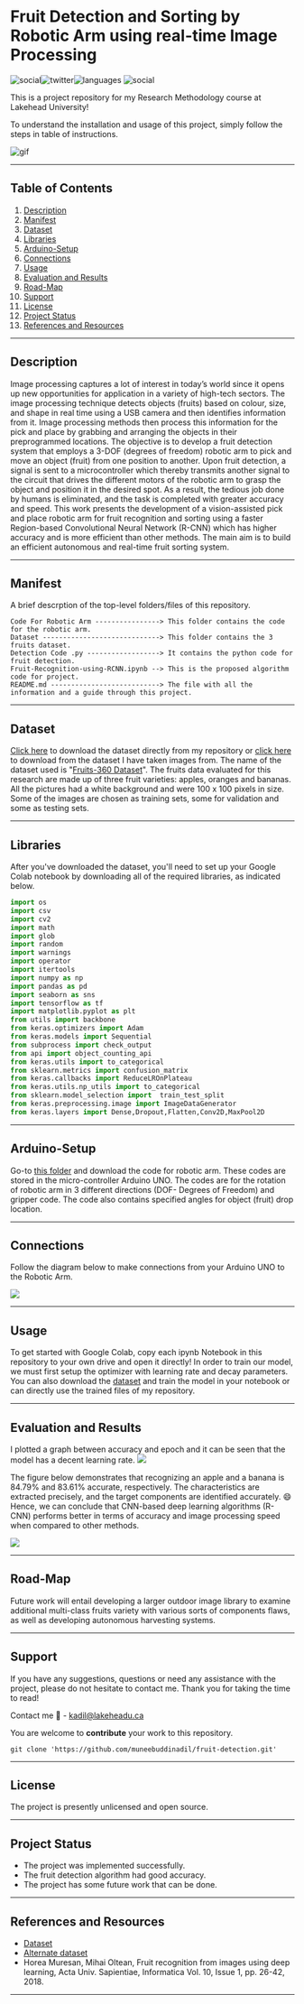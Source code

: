# Fruit Detection and Sorting by Robotic Arm using real-time Image Processing

![social](https://img.shields.io/github/followers/muneebuddinadil?style=social)![twitter](https://img.shields.io/twitter/follow/muneebuddinadil?style=social)![languages](https://img.shields.io/github/languages/count/muneebuddinadil/fruit-detection) ![social](https://img.shields.io/github/repo-size/muneebuddinadil/fruit-detection)  


This is a project repository for my Research Methodology course at Lakehead University!

To understand the installation and usage of this project, simply follow the steps in table of instructions.

![gif](https://camo.githubusercontent.com/a3b09625589bce26e15aa78230cc676e042780d9d49e00a2469b2d92d7ea4903/68747470733a2f2f626c6f672e726f626f666c6f772e61692f636f6e74656e742f696d616765732f323032302f30342f66727569742d63726f707065642e736d616c6c2d312e676966)

***

## Table of Contents

1. [Description](#Description)
2. [Manifest](#Manifest)
3. [Dataset](#Dataset)
4. [Libraries](#Libraries)
5. [Arduino-Setup](#Arduino-Setup)
6. [Connections](#Connections)
7. [Usage](#Usage)
8. [Evaluation and Results](#Evaluation-and-Results)
9. [Road-Map](#Road-Map)
10. [Support](#Support)
11. [License](#License)
12. [Project Status](#Project-Status)
13. [References and Resources](#References-and-Resources)
***

## Description

Image processing captures a lot of interest in today’s world since it opens up new opportunities for application in a variety of high-tech sectors. The image processing technique detects objects (fruits) based on colour, size, and shape in real time using a USB camera and then identifies information from it. Image processing methods then process this information for the pick and place by grabbing and arranging the objects in their preprogrammed locations. The objective is to develop a fruit detection system that employs a 3-DOF (degrees of freedom) robotic arm to pick and move an object (fruit) from one position to another. Upon fruit detection, a signal is sent to a microcontroller which thereby transmits another signal to the circuit that drives the different motors of the robotic arm to grasp the object and position it in the desired spot. As a result, the tedious job done by humans is eliminated, and the task is completed with greater accuracy and speed. This work presents the development of a vision-assisted pick and place robotic arm for fruit recognition and sorting using a faster Region-based Convolutional Neural Network (R-CNN) which has higher accuracy and is more efficient than other methods. The main aim is to build an efficient autonomous and real-time fruit sorting system. 

***

## Manifest

A brief descrption of the top-level folders/files of this repository.

```
Code For Robotic Arm ----------------> This folder contains the code for the robotic arm.
Dataset -----------------------------> This folder contains the 3 fruits dataset.
Detection Code .py ------------------> It contains the python code for fruit detection.
Fruit-Recognition-using-RCNN.ipynb --> This is the proposed algorithm code for project.
README.md ---------------------------> The file with all the information and a guide through this project.
```
***


## Dataset

[Click here](https://github.com/muneebuddinadil/fruit-detection/tree/main/Dataset) to download the dataset directly from my repository or [click here](https://github.com/Horea94/Fruit-Images-Dataset/tree/master/Test) to download from the dataset I have taken images from. The name of the dataset used is "[Fruits-360 Dataset](https://www.kaggle.com/moltean/fruits)". The fruits data evaluated for this research are made up of three fruit varieties: apples, oranges and bananas. All the pictures had a
white background and were 100 x 100 pixels in size. Some of the images are chosen as training sets,  some for validation and some as testing sets.
***

## Libraries
After you've downloaded the dataset, you'll need to set up your Google Colab notebook by downloading all of the required libraries, as indicated below.

```py
import os
import csv
import cv2
import math
import glob
import random
import warnings
import operator
import itertools
import numpy as np 
import pandas as pd 
import seaborn as sns
import tensorflow as tf
import matplotlib.pyplot as plt
from utils import backbone
from keras.optimizers import Adam
from keras.models import Sequential
from subprocess import check_output
from api import object_counting_api
from keras.utils import to_categorical
from sklearn.metrics import confusion_matrix
from keras.callbacks import ReduceLROnPlateau
from keras.utils.np_utils import to_categorical
from sklearn.model_selection import  train_test_split
from keras.preprocessing.image import ImageDataGenerator
from keras.layers import Dense,Dropout,Flatten,Conv2D,MaxPool2D
```
***

## Arduino-Setup

Go-to [this folder](https://github.com/muneebuddinadil/fruit-detection/tree/main/Code%20For%20Robotic%20Arm) and download the code for robotic arm. These codes are stored in the micro-controller Arduino UNO. The codes are for the rotation of robotic arm in 3 different directions (DOF- Degrees of Freedom) and gripper code. The code also contains specified angles for object (fruit) drop location. 
***

## Connections 

Follow the diagram below to make connections from your Arduino UNO to the Robotic Arm.

![](Images/circuit.png)
***

## Usage 

To get started with Google Colab, copy each ipynb Notebook in this repository to your own drive and open it directly! In order to train our model, we must first setup the optimizer with learning rate and decay parameters. You can also download the [dataset](https://github.com/muneebuddinadil/fruit-detection/tree/main/Dataset) and train the model in your notebook or can directly use the trained files of my repository. 

***

## Evaluation and Results

I plotted a graph between accuracy and epoch and it can be seen that the model has a decent learning rate.
![](Images/Graph.png)

The figure below demonstrates that recognizing an apple and a banana is 84.79% and 83.61% accurate, respectively. The characteristics are extracted precisely, and the target
components are identified accurately. :smile: Hence, we can conclude that CNN-based deep learning algorithms (R-CNN) performs better in terms of accuracy and image processing speed when compared to other methods.

![](Images/detection.png)
***

## Road-Map

Future work will entail developing a larger outdoor image library to examine additional multi-class fruits variety with various sorts of components flaws, as well as developing autonomous harvesting systems.
***

## Support

If you have any suggestions, questions or need any assistance with the project, please do not hesitate to contact me. Thank you for taking the time to read!

Contact me :e-mail: - kadil@lakeheadu.ca

You are welcome to **contribute** your work to this repository.
```
git clone 'https://github.com/muneebuddinadil/fruit-detection.git'
```
***

## License

The project is presently unlicensed and open source.
***

## Project Status

- The project was implemented successfully. 
- The fruit detection algorithm had good accuracy.
- The project has some future work that can be done.
***

## References and Resources

- [Dataset](https://github.com/Horea94/Fruit-Images-Dataset/tree/master/Test)
- [Alternate dataset](https://www.kaggle.com/moltean/fruits)
- Horea Muresan, Mihai Oltean, Fruit recognition from images using deep learning, Acta Univ. Sapientiae, Informatica Vol. 10, Issue 1, pp. 26-42, 2018.
***
